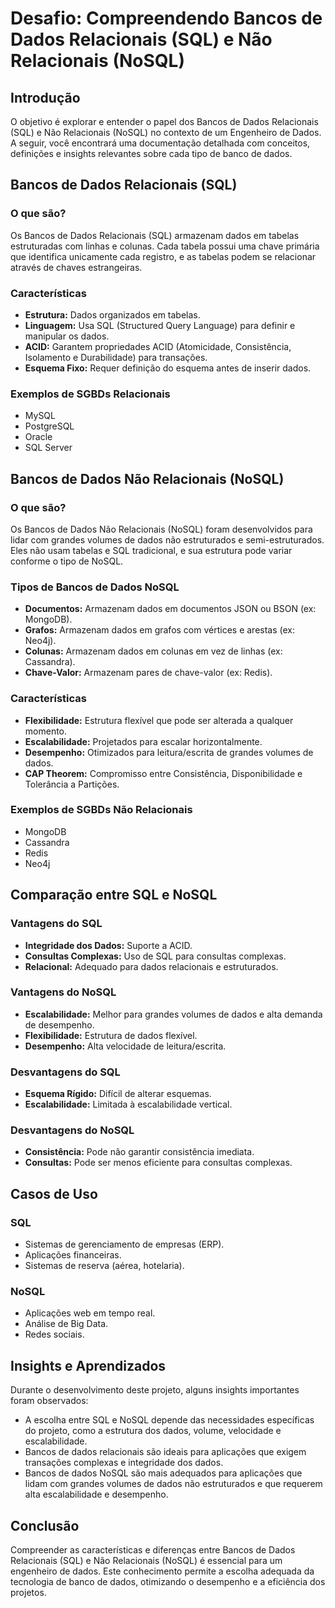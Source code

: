 # Desafio: Compreendendo Bancos de Dados Relacionais (SQL) e Não Relacionais (NoSQL)

## Introdução
O objetivo é explorar e entender o papel dos Bancos de Dados Relacionais (SQL) e Não Relacionais (NoSQL) no contexto de um Engenheiro de Dados. A seguir, você encontrará uma documentação detalhada com conceitos, definições e insights relevantes sobre cada tipo de banco de dados.

## Bancos de Dados Relacionais (SQL)

### O que são?
Os Bancos de Dados Relacionais (SQL) armazenam dados em tabelas estruturadas com linhas e colunas. Cada tabela possui uma chave primária que identifica unicamente cada registro, e as tabelas podem se relacionar através de chaves estrangeiras.

### Características
- **Estrutura:** Dados organizados em tabelas.
- **Linguagem:** Usa SQL (Structured Query Language) para definir e manipular os dados.
- **ACID:** Garantem propriedades ACID (Atomicidade, Consistência, Isolamento e Durabilidade) para transações.
- **Esquema Fixo:** Requer definição do esquema antes de inserir dados.

### Exemplos de SGBDs Relacionais
- MySQL
- PostgreSQL
- Oracle
- SQL Server

## Bancos de Dados Não Relacionais (NoSQL)

### O que são?
Os Bancos de Dados Não Relacionais (NoSQL) foram desenvolvidos para lidar com grandes volumes de dados não estruturados e semi-estruturados. Eles não usam tabelas e SQL tradicional, e sua estrutura pode variar conforme o tipo de NoSQL.

### Tipos de Bancos de Dados NoSQL
- **Documentos:** Armazenam dados em documentos JSON ou BSON (ex: MongoDB).
- **Grafos:** Armazenam dados em grafos com vértices e arestas (ex: Neo4j).
- **Colunas:** Armazenam dados em colunas em vez de linhas (ex: Cassandra).
- **Chave-Valor:** Armazenam pares de chave-valor (ex: Redis).

### Características
- **Flexibilidade:** Estrutura flexível que pode ser alterada a qualquer momento.
- **Escalabilidade:** Projetados para escalar horizontalmente.
- **Desempenho:** Otimizados para leitura/escrita de grandes volumes de dados.
- **CAP Theorem:** Compromisso entre Consistência, Disponibilidade e Tolerância a Partições.

### Exemplos de SGBDs Não Relacionais
- MongoDB
- Cassandra
- Redis
- Neo4j

## Comparação entre SQL e NoSQL

### Vantagens do SQL
- **Integridade dos Dados:** Suporte a ACID.
- **Consultas Complexas:** Uso de SQL para consultas complexas.
- **Relacional:** Adequado para dados relacionais e estruturados.

### Vantagens do NoSQL
- **Escalabilidade:** Melhor para grandes volumes de dados e alta demanda de desempenho.
- **Flexibilidade:** Estrutura de dados flexível.
- **Desempenho:** Alta velocidade de leitura/escrita.

### Desvantagens do SQL
- **Esquema Rígido:** Difícil de alterar esquemas.
- **Escalabilidade:** Limitada à escalabilidade vertical.

### Desvantagens do NoSQL
- **Consistência:** Pode não garantir consistência imediata.
- **Consultas:** Pode ser menos eficiente para consultas complexas.

## Casos de Uso

### SQL
- Sistemas de gerenciamento de empresas (ERP).
- Aplicações financeiras.
- Sistemas de reserva (aérea, hotelaria).

### NoSQL
- Aplicações web em tempo real.
- Análise de Big Data.
- Redes sociais.

## Insights e Aprendizados
Durante o desenvolvimento deste projeto, alguns insights importantes foram observados:
- A escolha entre SQL e NoSQL depende das necessidades específicas do projeto, como a estrutura dos dados, volume, velocidade e escalabilidade.
- Bancos de dados relacionais são ideais para aplicações que exigem transações complexas e integridade dos dados.
- Bancos de dados NoSQL são mais adequados para aplicações que lidam com grandes volumes de dados não estruturados e que requerem alta escalabilidade e desempenho.

## Conclusão
Compreender as características e diferenças entre Bancos de Dados Relacionais (SQL) e Não Relacionais (NoSQL) é essencial para um engenheiro de dados. Este conhecimento permite a escolha adequada da tecnologia de banco de dados, otimizando o desempenho e a eficiência dos projetos.